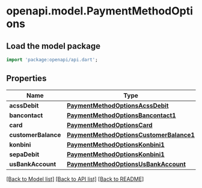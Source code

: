 # openapi.model.PaymentMethodOptions

## Load the model package
```dart
import 'package:openapi/api.dart';
```

## Properties
Name | Type | Description | Notes
------------ | ------------- | ------------- | -------------
**acssDebit** | [**PaymentMethodOptionsAcssDebit**](PaymentMethodOptionsAcssDebit.md) |  | [optional] 
**bancontact** | [**PaymentMethodOptionsBancontact1**](PaymentMethodOptionsBancontact1.md) |  | [optional] 
**card** | [**PaymentMethodOptionsCard**](PaymentMethodOptionsCard.md) |  | [optional] 
**customerBalance** | [**PaymentMethodOptionsCustomerBalance1**](PaymentMethodOptionsCustomerBalance1.md) |  | [optional] 
**konbini** | [**PaymentMethodOptionsKonbini1**](PaymentMethodOptionsKonbini1.md) |  | [optional] 
**sepaDebit** | [**PaymentMethodOptionsKonbini1**](PaymentMethodOptionsKonbini1.md) |  | [optional] 
**usBankAccount** | [**PaymentMethodOptionsUsBankAccount**](PaymentMethodOptionsUsBankAccount.md) |  | [optional] 

[[Back to Model list]](../README.md#documentation-for-models) [[Back to API list]](../README.md#documentation-for-api-endpoints) [[Back to README]](../README.md)


